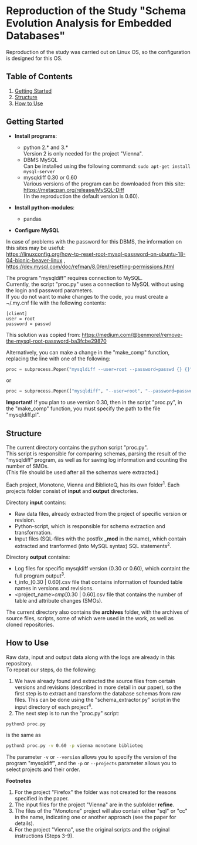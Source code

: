 # Reproduction of the Study "Schema Evolution Analysis for Embedded Databases"
Reproduction of the study was carried out on Linux OS, so the configuration is designed for this OS.

## Table of Contents

1. [Getting Started](#getting-started)
2. [Structure](#structure)
3. [How to Use](#how-to-use)


## Getting Started

* **Install programs**:
   * python 2.* and 3.*<br/>
Version 2 is only needed for the project "Vienna".
   * DBMS MySQL<br/>
Can be installed using the following command: `sudo apt-get install mysql-server`
   * mysqldiff 0.30 or 0.60<br/>
Various versions of the program can be downloaded from this site: https://metacpan.org/release/MySQL-Diff<br/>
(In the reproduction the default version is 0.60).


* **Install python-modules**:
   * pandas


* **Configure MySQL**<br/>

In case of problems with the password for this DBMS, the information on this sites may be useful:<br/>
https://linuxconfig.org/how-to-reset-root-mysql-password-on-ubuntu-18-04-bionic-beaver-linux ,<br/>
https://dev.mysql.com/doc/refman/8.0/en/resetting-permissions.html

The program "mysqldiff" requires connection to MySQL.<br/>
Currently, the script "proc.py" uses a connection to MySQL without using the login and password parameters.<br/>
If you do not want to make changes to the code, you must create a ~/.my.cnf file with the following contents:
```
[client]
user = root
password = passwd
```
This solution was copied from: https://medium.com/@benmorel/remove-the-mysql-root-password-ba3fcbe29870<br/>

Alternatively, you can make a change in the "make_comp" function, replacing the line with one of the following:
```python
proc = subprocess.Popen("mysqldiff --user=root --password=passwd {} {}".format(file_1, file_2), shell=True,
```
or
```python
proc = subprocess.Popen(["mysqldiff", "--user=root", "--password=passwd", file_1, file_2],
```

**Important!** 
If you plan to use version 0.30, then in the script "proc.py", in the "make_comp" function, you must specify the path to the file "mysqldiff.pl".


## Structure

The current directory contains the python script "proc.py".<br/>
This script is responsible for comparing schemas, parsing the result of the “mysqldiff” program, as well as for saving log information and counting the number of SMOs.<br/>
(This file should be used after all the schemas were extracted.)

Each project, Monotone, Vienna and BiblioteQ, has its own folder<sup>1</sup>. 
Each projects folder consist of __input__ and __output__ directories.

Directory __input__ contains:
   * Raw data files, already extracted from the project of specific version or revision.
   * Python-script, which is responsible for schema extraction and transformation.
   * Input files (SQL-files with the postfix **_mod** in the name), which contain extracted and tranformed (into MySQL syntax) SQL statements<sup>2</sup>.

Directory __output__ contains:
   * Log files for specific mysqldiff version (0.30 or 0.60), which containt the full program output<sup>3</sup>.
   * t_info_[0.30 | 0.60].csv file that contains information of founded table names in versions and revisions.
   * <project_name>_cmp_[0.30 | 0.60].csv file that contains the number of table and attribute changes (SMOs).

The current directory also contains the __archives__ folder, with the archives of source files, scripts, some of which were used in the work, as well as cloned repositories.

## How to Use

Raw data, input and output data along with the logs are already in this repository.<br/>
To repeat our steps, do the following:<br/>
   1. We have already found and extracted the source files from certain versions and revisions (described in more detail in our paper), so the first step is to extract and transform the database schemas from raw files.
This can be done using the "schema_extractor.py" script in the input directory of each project<sup>4</sup>. 
   2. The next step is to run the "proc.py" script: 
```bash
python3 proc.py
```
is the same as
```bash
python3 proc.py -v 0.60 -p vienna monotone biblioteq
```
The parameter `-v` or `--version` allows you to specify the version of the program "mysqldiff", and the `-p` or `--projects` parameter allows you to select projects and their order.


__Footnotes__
1. For the project "Firefox" the folder was not created for the reasons specified in the paper.
2. The input files for the project "Vienna" are in the subfolder __refine__.
3. The files of the "Monotone" project will also contain either "sql" or "cc" in the name, indicating one or another approach (see the paper for details).
4. For the project "Vienna", use the original scripts and the original instructions (Steps 3-9).

